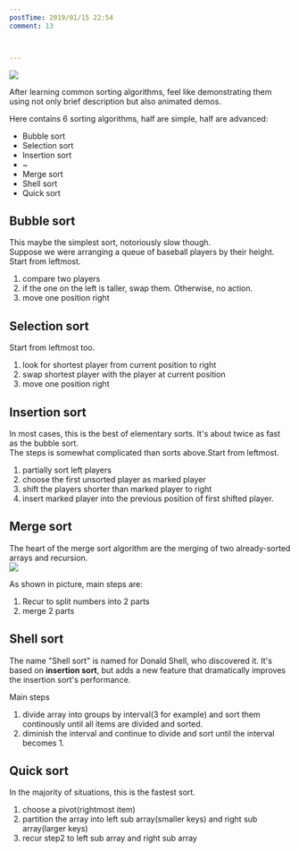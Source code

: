 ```yaml
---
postTime: 2019/01/15 22:54
comment: 13



---
```

<Common standalone/>

![](https://terry-su.github.io/BlogCDN/images/simpson-evolution.jpg)    

After learning common sorting algorithms, feel like demonstrating them using not only brief description but also animated demos.

Here contains 6 sorting algorithms, half are simple, half are advanced:
* Bubble sort
* Selection sort
* Insertion sort
* ~
* Merge sort
* Shell sort
* Quick sort



## Bubble sort
This maybe the simplest sort, notoriously slow though.  
Suppose we were arranging a queue of baseball players by their height. 
Start from leftmost.
1. compare two players 
2. if the one on the left is taller, swap them. Otherwise, no action.
3. move one position right

<Bubble standalone />


## Selection sort
Start from leftmost too.
1. look for shortest player from current position to right
2. swap shortest player with the player at current position
2. move one position right


<Selection standalone />


## Insertion sort
In most cases, this is the best of elementary sorts. It's about twice as fast as the bubble sort.  
The steps is somewhat complicated than sorts above.Start from leftmost.
1. partially sort left players
2. choose the first unsorted player as marked player
3. shift the players shorter than marked player to right
4. insert marked player into the previous  position of first shifted player.

<Insert standalone />





## Merge sort
The heart of the merge sort algorithm are the merging of two already-sorted arrays and recursion.  
![](https://upload.wikimedia.org/wikipedia/commons/thumb/e/e6/Merge_sort_algorithm_diagram.svg/800px-Merge_sort_algorithm_diagram.svg.png)

As shown in picture, main steps are:
1. Recur to split numbers into 2 parts
2. merge 2 parts

<Merge standalone />

## Shell sort
The name "Shell sort" is named for Donald Shell, who discovered it. It's based on **insertion sort**, but adds a new feature that dramatically improves the insertion sort's performance.  

Main steps
1. divide array into groups by interval(3 for example) and sort them continously until all items are divided and sorted.
2. diminish the interval and continue to divide and sort until the interval becomes 1.

<Shell standalone />



## Quick sort
In the majority of situations, this is the fastest sort.

1. choose a pivot(rightmost item)
2. partition the array into left sub array(smaller keys) and right sub array(larger keys)
3. recur step2 to left sub array and right sub array

<Quick standalone />